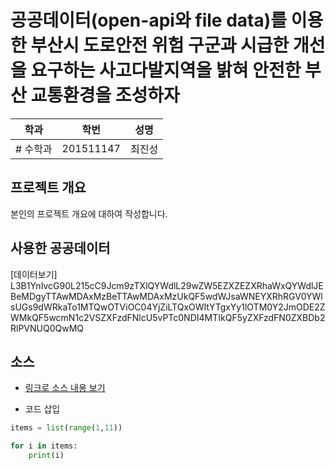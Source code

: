 # 공공데이터(open-api와 file data)를 이용한 부산시 도로안전 위험 구군과 시급한 개선을 요구하는 사고다발지역을 밝혀 안전한 부산 교통환경을 조성하자

학과 | 학번 | 성명
---- | ---- | ---- 
# 수학과 |201511147 |최진성


## 프로젝트 개요
본인의 프로젝트 개요에 대하여 작성합니다.

## 사용한 공공데이터 
[데이터보기]
L3B1YnIvcG90L215cC9Jcm9zTXlQYWdlL29wZW5EZXZEZXRhaWxQYWdlJEBeMDgyTTAwMDAxMzBeTTAwMDAxMzUkQF5wdWJsaWNEYXRhRGV0YWlsUGs9dWRkaTo1MTQwOTViOC04YjZiLTQxOWItYTgxYy1lOTM0Y2JmODE2ZWMkQF5wcmN1c2VSZXFzdFNlcU5vPTc0NDI4MTIkQF5yZXFzdFN0ZXBDb2RlPVNUQ0QwMQ
## 소스
* [링크로 소스 내용 보기](https://github.com/cybermin/python2019/blob/master/tes.py) 

* 코드 삽입
~~~python
items = list(range(1,11))

for i in items:
    print(i)
~~~
